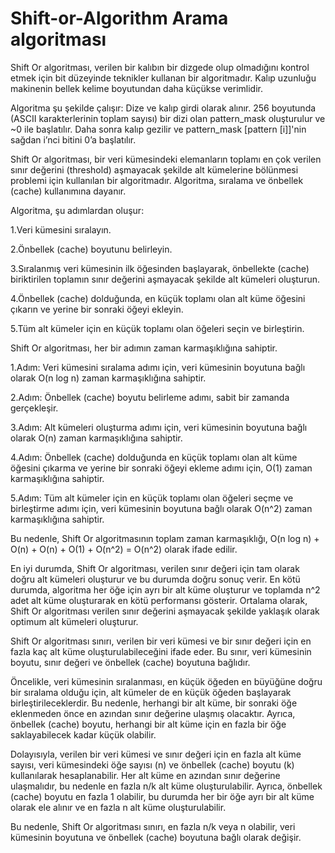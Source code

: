 # Shift-or-Algorithm Arama algoritması

Shift Or algoritması, verilen bir kalıbın bir dizgede olup olmadığını kontrol etmek için bit düzeyinde teknikler kullanan bir algoritmadır. Kalıp uzunluğu makinenin bellek kelime boyutundan daha küçükse verimlidir.

Algoritma şu şekilde çalışır: Dize ve kalıp girdi olarak alınır. 256 boyutunda (ASCII karakterlerinin toplam sayısı) bir dizi olan pattern_mask oluşturulur ve ~0 ile başlatılır. Daha sonra kalıp gezilir ve pattern_mask [pattern [i]]'nin sağdan i’nci bitini 0’a başlatılır.


Shift Or algoritması, bir veri kümesindeki elemanların toplamı en çok verilen sınır değerini (threshold) aşmayacak şekilde alt kümelerine bölünmesi problemi için kullanılan bir algoritmadır. Algoritma, sıralama ve önbellek (cache) kullanımına dayanır.

Algoritma, şu adımlardan oluşur:

1.Veri kümesini sıralayın.

2.Önbellek (cache) boyutunu belirleyin.

3.Sıralanmış veri kümesinin ilk öğesinden başlayarak, önbellekte (cache) biriktirilen toplamın sınır değerini aşmayacak şekilde alt kümeleri oluşturun.

4.Önbellek (cache) dolduğunda, en küçük toplamı olan alt küme öğesini çıkarın ve yerine bir sonraki öğeyi ekleyin.

5.Tüm alt kümeler için en küçük toplamı olan öğeleri seçin ve birleştirin.

Shift Or algoritması, her bir adımın zaman karmaşıklığına sahiptir.

1.Adım: Veri kümesini sıralama adımı için, veri kümesinin boyutuna bağlı olarak O(n log n) zaman karmaşıklığına sahiptir.

2.Adım: Önbellek (cache) boyutu belirleme adımı, sabit bir zamanda gerçekleşir.

3.Adım: Alt kümeleri oluşturma adımı için, veri kümesinin boyutuna bağlı olarak O(n) zaman karmaşıklığına sahiptir.

4.Adım: Önbellek (cache) dolduğunda en küçük toplamı olan alt küme öğesini çıkarma ve yerine bir sonraki öğeyi ekleme adımı için, O(1) zaman karmaşıklığına sahiptir.

5.Adım: Tüm alt kümeler için en küçük toplamı olan öğeleri seçme ve birleştirme adımı için, veri kümesinin boyutuna bağlı olarak O(n^2) zaman karmaşıklığına sahiptir.

Bu nedenle, Shift Or algoritmasının toplam zaman karmaşıklığı, O(n log n) + O(n) + O(n) + O(1) + O(n^2) = O(n^2) olarak ifade edilir.

En iyi durumda, Shift Or algoritması, verilen sınır değeri için tam olarak doğru alt kümeleri oluşturur ve bu durumda doğru sonuç verir. En kötü durumda, algoritma her öğe için ayrı bir alt küme oluşturur ve toplamda n^2 adet alt küme oluşturarak en kötü performansı gösterir. Ortalama olarak, Shift Or algoritması verilen sınır değerini aşmayacak şekilde yaklaşık olarak optimum alt kümeleri oluşturur.

Shift Or algoritması sınırı, verilen bir veri kümesi ve bir sınır değeri için en fazla kaç alt küme oluşturulabileceğini ifade eder. Bu sınır, veri kümesinin boyutu, sınır değeri ve önbellek (cache) boyutuna bağlıdır.

Öncelikle, veri kümesinin sıralanması, en küçük öğeden en büyüğüne doğru bir sıralama olduğu için, alt kümeler de en küçük öğeden başlayarak birleştirileceklerdir. Bu nedenle, herhangi bir alt küme, bir sonraki öğe eklenmeden önce en azından sınır değerine ulaşmış olacaktır. Ayrıca, önbellek (cache) boyutu, herhangi bir alt küme için en fazla bir öğe saklayabilecek kadar küçük olabilir.

Dolayısıyla, verilen bir veri kümesi ve sınır değeri için en fazla alt küme sayısı, veri kümesindeki öğe sayısı (n) ve önbellek (cache) boyutu (k) kullanılarak hesaplanabilir. Her alt küme en azından sınır değerine ulaşmalıdır, bu nedenle en fazla n/k alt küme oluşturulabilir. Ayrıca, önbellek (cache) boyutu en fazla 1 olabilir, bu durumda her bir öğe ayrı bir alt küme olarak ele alınır ve en fazla n alt küme oluşturulabilir.

Bu nedenle, Shift Or algoritması sınırı, en fazla n/k veya n olabilir, veri kümesinin boyutuna ve önbellek (cache) boyutuna bağlı olarak değişir.
